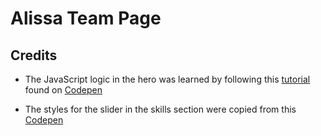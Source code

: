 # Alissa Team Page

## Credits

- The JavaScript logic in the hero was learned by following this [tutorial](https://youtube.com/shorts/O-KSoFq-JyE) found on [Codepen](https://codepen.io/Hyperplexed/pen/abYaZbm)

- The styles for the slider in the skills section were copied from this [Codepen](https://codepen.io/alissatroiano/pen/ExLdORL)
